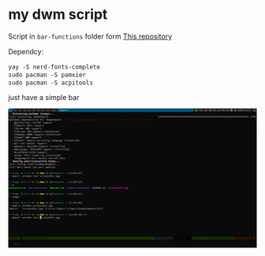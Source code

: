 # my dwm script 

Script in `bar-functions` folder form [This repository](https://github.com/joestandring/dwm-bar)

Dependcy:
```shell
yay -S nerd-fonts-complete
sudo pacman -S pamxier
sudo pacman -S acpitools
```

just have a simple bar

![screenshot](screenshot.jpg)
